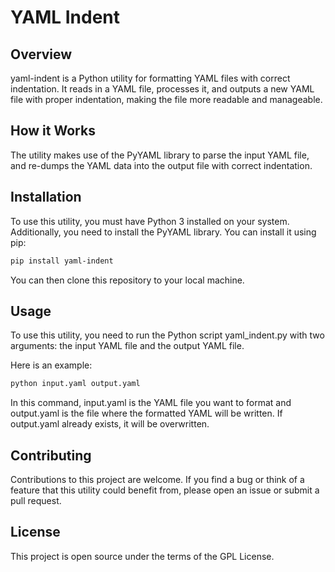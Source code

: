 # YAML Indent
## Overview

yaml-indent is a Python utility for formatting YAML files with correct
indentation. It reads in a YAML file, processes it, and outputs a new
YAML file with proper indentation, making the file more readable and
manageable.

## How it Works

The utility makes use of the PyYAML library to parse the input YAML
file, and re-dumps the YAML data into the output file with correct
indentation.

## Installation

To use this utility, you must have Python 3 installed on your
system. Additionally, you need to install the PyYAML library. You can
install it using pip:

``` sh
pip install yaml-indent
```

You can then clone this repository to your local machine.

## Usage

To use this utility, you need to run the Python script yaml_indent.py
with two arguments: the input YAML file and the output YAML file. 

Here is an example:

``` sh
python input.yaml output.yaml
```

In this command, input.yaml is the YAML file you want to format and
output.yaml is the file where the formatted YAML will be written. If
output.yaml already exists, it will be overwritten.

## Contributing

Contributions to this project are welcome. If you find a bug or think
of a feature that this utility could benefit from, please open an
issue or submit a pull request.

## License

This project is open source under the terms of the GPL License.

